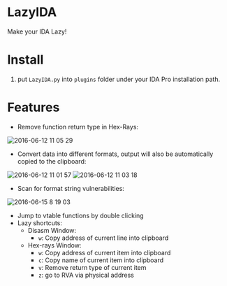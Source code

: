 # LazyIDA
Make your IDA Lazy!

# Install
1. put `LazyIDA.py` into `plugins` folder under your IDA Pro installation path.

# Features
  - Remove function return type in Hex-Rays:
  
![2016-06-12 11 05 29](https://cloud.githubusercontent.com/assets/5360374/15991889/2dad5d62-30f2-11e6-8d4b-e4efb0b73c77.png)

  - Convert data into different formats, output will also be automatically copied to the clipboard:
  
![2016-06-12 11 01 57](https://cloud.githubusercontent.com/assets/5360374/15991854/b813070a-30f1-11e6-931e-08ae85355cca.png)
![2016-06-12 11 03 18](https://cloud.githubusercontent.com/assets/5360374/15991863/e5271146-30f1-11e6-89ac-bafd46eb1e45.png)
  - Scan for format string vulnerabilities:
  
![2016-06-15 8 19 03](https://cloud.githubusercontent.com/assets/5360374/16064234/da39aa8c-32d1-11e6-89b8-1709cef270f5.png)
  - Jump to vtable functions by double clicking
  - Lazy shortcuts:
    - Disasm Window: 
      - `w`: Copy address of current line into clipboard
    - Hex-rays Window: 
      - `w`: Copy address of current item into clipboard
      - `c`: Copy name of current item into clipboard
      - `v`: Remove return type of current item
      - `z`: go to RVA via physical address
